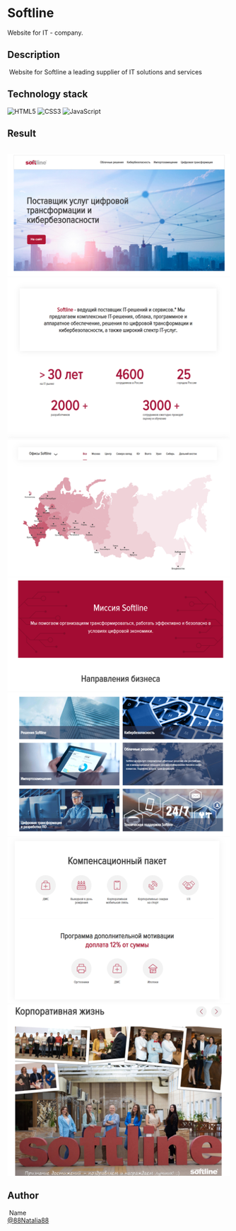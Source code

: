 # Softline

Website for IT - company.
​
## Description
​
Website for Softline a leading supplier of IT solutions and services​
​
## Technology stack

![HTML5](https://img.shields.io/badge/html5-%23E34F26.svg?style=for-the-badge&logo=html5&logoColor=white) ![CSS3](https://img.shields.io/badge/css3-%231572B6.svg?style=for-the-badge&logo=css3&logoColor=white) ![JavaScript](https://img.shields.io/badge/javascript-%23323330.svg?style=for-the-badge&logo=javascript&logoColor=%23F7DF1E)
​
​
## Result
​
![images alt](https://github.com/88Natalia88/Peach_test/blob/main/screen1.png)
![images alt](https://github.com/88Natalia88/Peach_test/blob/main/screen2.png)
![images alt](https://github.com/88Natalia88/Peach_test/blob/main/screen3.png)
![images alt](https://github.com/88Natalia88/Peach_test/blob/main/screen4.png)
![images alt](https://github.com/88Natalia88/Peach_test/blob/main/screen5.png)
![images alt](https://github.com/88Natalia88/Peach_test/blob/main/screen6.png)
![images alt](https://github.com/88Natalia88/Peach_test/blob/main/screen7.png)


## Author
​
Name<br>
[@88Natalia88](https://github.com/88Natalia88)
